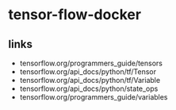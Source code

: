 # tensor-flow-docker

## links
- tensorflow.org/programmers_guide/tensors
- tensorflow.org/api_docs/python/tf/Tensor
- tensorflow.org/api_docs/python/tf/Variable
- tensorflow.org/api_docs/python/state_ops
- tensorflow.org/programmers_guide/variables

